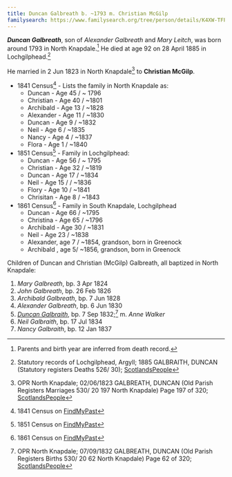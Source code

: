```yaml
---
title: Duncan Galbreath b. ~1793 m. Christian McGilp
familysearch: https://www.familysearch.org/tree/person/details/K4XW-TFP
---
```

***Duncan Galbreath***, son of *Alexander Galbreath* and *Mary Leitch*, was born around 1793 in North Knapdale.[^birth]  He died at age 92 on 28 April 1885 in Lochgilphead.[^death]

He married in 2 Jun 1823 in North Knapdale[^marriage] to **Christian McGilp**.

* 1841 Census[^census1841] - Lists the family in North Knapdale as:
    * Duncan - Age 45 / ~ 1796
    * Christian - Age 40 / ~1801
    * Archibald - Age 13 / ~1828
    * Alexander - Age 11 / ~1830
    * Duncan - Age 9 / ~1832
    * Neil - Age 6 / ~1835
    * Nancy - Age 4 / ~1837
    * Flora - Age 1 / ~1840 
* 1851 Census[^census1851] - Family in Lochgilphead:
    * Duncan - Age 56 / ~ 1795 
    * Christian - Age 32 / ~1819
    * Duncan - Age 17 / ~1834
    * Neil - Age 15 / / ~1836
    * Flory - Age 10 / ~1841
    * Chrisitan - Age 8 / ~1843
* 1861 Census[^census1861] - Family in South Knapdale, Lochgilphead
    * Duncan - Age 66 / ~1795
    * Christina - Age 65 / ~1796
    * Archibald - Age 30 / ~1831
    * Neil - Age 23 / ~1838
    * Alexander, age 7 / ~1854, grandson, born in Greenock
    * Archibald , age 5/ ~1856, grandson, born in Greenock  
     
Children of Duncan and Christian (McGilp) Galbreath, all baptized in North Knapdale:

1. *Mary Galbreath*, bp. 3 Apr 1824
2. *John Galbreath*, bp. 26 Feb 1826
3. *Archibald Galbreath*, bp. 7 Jun 1828
4. *Alexander Galbreath*, bp. 6 Jun 1830
5. *[Duncan Galbraith](galbraith-duncan-1832-walker.md)*, bp. 7 Sep 1832;[^duncan-birth] m. *Anne Walker*
6. *Neil Galbraith*, bp. 17 Jul 1834
7. *Nancy Galbraith*, bp. 12 Jan 1837

[^birth]: Parents and birth year are inferred from death record.

[^marriage]: OPR North Knapdale; 02/06/1823 GALBREATH, DUNCAN (Old Parish Registers Marriages 530/ 20 197 North Knapdale) Page 197 of 320; [ScotlandsPeople](https://www.scotlandspeople.gov.uk/view-image/nrs_opr_records/9530984?image=197)

[^death]: Statutory records of Lochgilphead, Argyll; 1885 GALBRAITH, DUNCAN (Statutory registers Deaths 526/ 30); [ScotlandsPeople](https://www.scotlandspeople.gov.uk/view-image/nrs_stat_deaths/2744898)

[^duncan-birth]: OPR North Knapdale; 07/09/1832 GALBREATH, DUNCAN (Old Parish Registers Births 530/ 20 62 North Knapdale) Page 62 of 320; [ScotlandsPeople](https://www.scotlandspeople.gov.uk/view-image/nrs_opr_records/2357402?image=62)

[^census1841]: 1841 Census on [FindMyPast](https://www.findmypast.com/transcript?id=GBC/1841/0016652133&expand=true)

[^census1851]: 1851 Census on [FindMyPast](https://www.findmypast.com/transcript?id=GBC/1851/0019314959&expand=true)

[^census1861]: 1861 Census on [FindMyPast](https://www.findmypast.com/transcript?id=GBC/1861/0022526473&expand=true)


